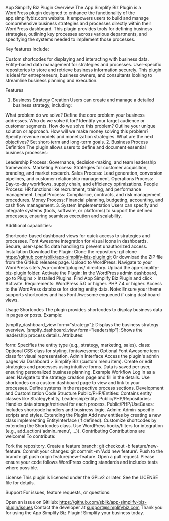 App Simplify Biz Plugin
Overview
The App Simplify Biz Plugin is a WordPress plugin designed to enhance the functionality of the app.simplifybiz.com website. It empowers users to build and manage comprehensive business strategies and processes directly within their WordPress dashboard. This plugin provides tools for defining business strategies, outlining key processes across various departments, and specifying the systems needed to implement those processes.

Key features include:

Custom shortcodes for displaying and interacting with business data.
Entity-based data management for strategies and processes.
User-specific repositories to store and retrieve business information securely.
This plugin is ideal for entrepreneurs, business owners, and consultants looking to streamline business planning and execution.

Features
1. Business Strategy Creation
Users can create and manage a detailed business strategy, including:

What problem do we solve? Define the core problem your business addresses.
Who do we solve it for? Identify your target audience or customer segments.
How do we solve this problem? Outline your unique solution or approach.
How will we make money solving this problem? Specify revenue models and monetization strategies.
What are the next objectives? Set short-term and long-term goals.
2. Business Process Definition
The plugin allows users to define and document essential business processes:

Leadership Process: Governance, decision-making, and team leadership frameworks.
Marketing Process: Strategies for customer acquisition, branding, and market research.
Sales Process: Lead generation, conversion pipelines, and customer relationship management.
Operations Process: Day-to-day workflows, supply chain, and efficiency optimizations.
People Process: HR functions like recruitment, training, and performance management.
Legal Process: Compliance, contracts, and risk management procedures.
Money Process: Financial planning, budgeting, accounting, and cash flow management.
3. System Implementation
Users can specify and integrate systems (tools, software, or platforms) to support the defined processes, ensuring seamless execution and scalability.

Additional capabilities:

Shortcode-based dashboard views for quick access to strategies and processes.
Font Awesome integration for visual icons in dashboards.
Secure, user-specific data handling to prevent unauthorized access.
Installation
Download the Plugin:
Clone the repository: git clone https://github.com/sblik/app-simplify-biz-plugin.git
Or download the ZIP file from the GitHub releases page.
Upload to WordPress:
Navigate to your WordPress site's /wp-content/plugins/ directory.
Upload the app-simplify-biz-plugin folder.
Activate the Plugin:
In the WordPress admin dashboard, go to Plugins > Installed Plugins.
Find App Simplify Biz Plugin and click Activate.
Requirements:
WordPress 5.0 or higher.
PHP 7.4 or higher.
Access to the WordPress database for storing entity data.
Note: Ensure your theme supports shortcodes and has Font Awesome enqueued if using dashboard views.

Usage
Shortcodes
The plugin provides shortcodes to display business data in pages or posts. Example:

[smplfy_dashboard_view form="strategy"]: Displays the business strategy overview.
[smplfy_dashboard_view form="leadership"]: Shows the leadership process details.
Attributes:

form: Specifies the entity type (e.g., strategy, marketing, sales).
class: Optional CSS class for styling.
fontawesome: Optional Font Awesome icon class for visual representation.
Admin Interface
Access the plugin's admin pages via Dashboard > Simplify Biz (custom menu item).
Create or edit strategies and processes using intuitive forms.
Data is saved per user, ensuring personalized business planning.
Example Workflow
Log in as a user.
Navigate to the strategy creation page and fill in the details.
Use shortcodes on a custom dashboard page to view and link to your processes.
Define systems in the respective process sections.
Development and Customization
Code Structure
Public/PHP/Entities: Contains entity classes like StrategyEntity, LeadershipEntity.
Public/PHP/Repositories: Handles data storage/retrieval for each process.
Public/PHP/UseCases: Includes shortcode handlers and business logic.
Admin: Admin-specific scripts and styles.
Extending the Plugin
Add new entities by creating a new class implementing EntityInterface (if defined).
Customize shortcodes by extending the Shortcodes class.
Use WordPress hooks/filters for integration (e.g., add_action('admin_menu', ...)).
Contributing
Contributions are welcome! To contribute:

Fork the repository.
Create a feature branch: git checkout -b feature/new-feature.
Commit your changes: git commit -m 'Add new feature'.
Push to the branch: git push origin feature/new-feature.
Open a pull request.
Please ensure your code follows WordPress coding standards and includes tests where possible.

License
This plugin is licensed under the GPLv2 or later. See the LICENSE file for details.

Support
For issues, feature requests, or questions:

Open an issue on GitHub: https://github.com/sblik/app-simplify-biz-plugin/issues
Contact the developer at support@simplifybiz.com
Thank you for using the App Simplify Biz Plugin! Simplify your business today.
